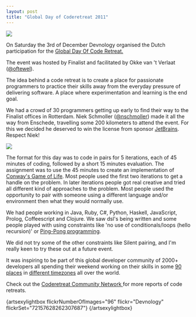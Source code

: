 ```yaml
---
layout: post
title: "Global Day of Coderetreat 2011"
---
```


[![](images/stories/Events/gdcr.png)](http://globalday.coderetreat.org/)

On Saturday the 3rd of December Devnology organised the Dutch participation for the [Global Day Of Code Retreat.](http://globalday.coderetreat.org/)

The event was hosted by Finalist and facilitated by Okke van 't Verlaat ([@oftewel](http://twitter.com/#%21/oftewel)).

The idea behind a code retreat is to create a place for passionate programmers to practice their skills away from the everyday pressure of delivering software. A place where experimentation and learning is the end goal.

We had a crowd of 30 programmers getting up early to find their way to the Finalist offices in Rotterdam. Niek Schmoller ([@nschmoller](http://twitter.com/#%21/nschmoller)) made it all the way from Enschede, travelling some 200 kilometers to attend the event. For this we decided he deserved to win the license from sponsor [JetBrains](http://www.jetbrains.com). Respect Niek!

![](http://farm8.staticflickr.com/7167/6447648007_7a0724f36b_z.jpg)

The format for this day was to code in pairs for 5 iterations, each of 45 minutes of coding, followed by a short 15 minutes evaluation. The assignment was to use the 45 minutes to create an implementation of [Conway's Game of Life](http://en.wikipedia.org/wiki/Conway%27s_Game_of_Life). Most people used the first two iterations to get a handle on the problem. In later iterations people got real creative and tried all different kind of approaches to the problem. Most people used the opportunity to pair with someone using a different language and/or environment then what they would normally use.

We had people working in Java, Ruby, C#, Python, Haskell, JavaScript, Prolog, Coffeescript and Clojure. We saw dsl's being written and some people played with using constraints like 'no use of conditionals/loops (hello recursion)' or [Ping-Pong programming](http://www.stickyminds.com/s.asp?F=S9101_COL_2).

We did not try some of the other constraints like Silent pairing, and I'm really keen to try these out at a future event.

It was inspiring to be part of this global developer community of 2000+ developers all spending their weekend working on their skills in some [90 places](http://maps.google.com/maps/ms?msid=211858429594081017615.0004b0b076e7ed3148f35&amp;msa=0&amp;ie=UTF8&amp;t=m&amp;vpsrc=6&amp;ll=27.683528,-22.5&amp;spn=166.415629,90&amp;z=1&amp;source=embed) in [different timezones](https://docs.google.com/viewer?a=v&amp;pid=explorer&amp;chrome=true&amp;srcid=0By1dUls0nlStM2Y1OWUzZDItOThjMS00ZWE4LWEzMDMtOWNjMjFjNTQxMGUz&amp;hl=en_US&amp;pli=1) all over the world.

Check out the [Coderetreat Community Network ](http://coderetreat.org/)for more reports of code retreats.

{artsexylightbox flickrNumberOfImages="96" flickr="Devnology" flickrSet="72157628262307687"} {/artsexylightbox}
